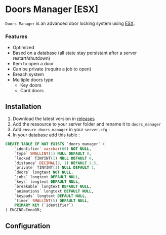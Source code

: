 # Doors Manager [ESX]
`Doors Manager` is an advanced door locking system using [ESX](https://github.com/esx-framework/esx-legacy).

### Features
- Optimized
- Based on a database (all state stay persistant after a server restart/shutdown)
- Item to open a door
- Can be private (require a job to open) 
- Breach system
- Multiple doors type
    - Key doors
    - Card doors

## Installation
1. Download the latest version in [releases](https://github.com/Nayro-09/fivem-doors-manager/releases)
2. Add the ressource to your server folder and rename it to `doors_manager`
3. Add `ensure doors_manager` in your `server.cfg` :
4. In your database add this table :

```sql
CREATE TABLE IF NOT EXISTS `doors_manager` (
    `identifier` varchar(60) NOT NULL,
    `type` SMALLINT(1) NULL DEFAULT 0,
    `locked` TINYINT(1) NULL DEFAULT 0,
    `distance` DECIMAL(3, 1) DEFAULT 1.5,
    `private` TINYINT(1) NULL DEFAULT 1,
    `doors` longtext NOT NULL,
    `jobs` longtext DEFAULT NULL,
    `keys` longtext DEFAULT NULL,
    `breakable` longtext DEFAULT NULL,
    `animations` longtext DEFAULT NULL,
    `keypads` longtext DEFAULT NULL,
    `timer` SMALLINT(5) DEFAULT NULL, 
    PRIMARY KEY (`identifier`)
) ENGINE=InnoDB;
```

## Configuration